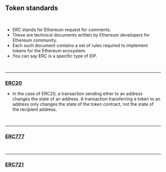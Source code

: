 ## Token standards

<br>

* ERC stands for Ethereum request for comments. 
* These are technical documents written by Ethereum developers for Ethereum community. 
* Each such document contains a set of rules required to implement tokens for the Ethereum ecosystem.
* You can say ERC is a specific type of EIP.


<br>

---

### [ERC20](https://github.com/bt3gl-labs/Blockchain-Hacking-Toolkit/blob/main/Solidity-Expert/Token-standards/erc20.md)

* In the case of ERC20, a transaction sending ether to an address changes the state of an address. A transaction transferring a token to an address only changes the state of the token contract, not the state of the recipient address.


<br>

---

### [ERC777](https://github.com/bt3gl-labs/Blockchain-Hacking-Toolkit/blob/main/Solidity-Expert/Token-standards/erc777.md)


<br>

---

### [ERC721](https://github.com/bt3gl-labs/Blockchain-Hacking-Toolkit/blob/main/Solidity-Expert/Token-standards/erc721.md)
